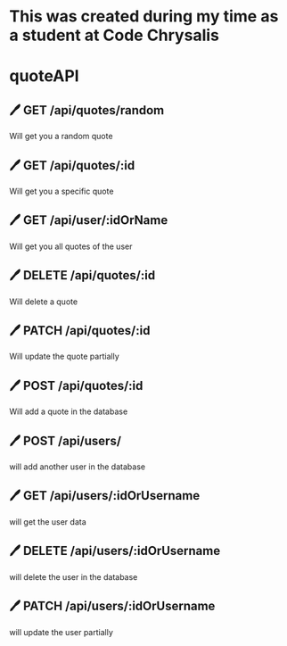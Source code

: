 # This was created during my time as a student at Code Chrysalis

# quoteAPI


## 🖊️ GET /api/quotes/random

Will get you a random quote


## 🖊️ GET /api/quotes/:id

Will get you a specific quote


## 🖊️ GET /api/user/:idOrName

Will get you all quotes of the user


## 🖊️ DELETE /api/quotes/:id

Will delete a quote


## 🖊️ PATCH /api/quotes/:id

Will update the quote partially


## 🖊️ POST /api/quotes/:id

Will add a quote in the database


## 🖊️ POST /api/users/

will add another user in the database


## 🖊️ GET /api/users/:idOrUsername

will get the user data


## 🖊️ DELETE /api/users/:idOrUsername

will delete the user in the database


## 🖊️ PATCH /api/users/:idOrUsername

will update the user partially
